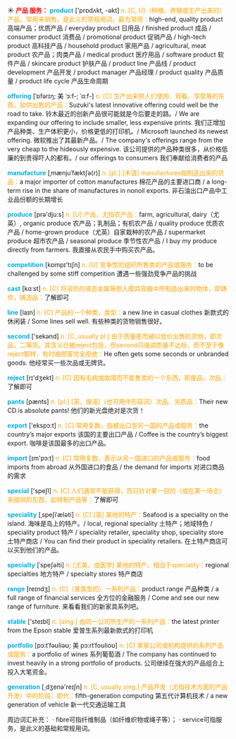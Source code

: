 ☀ <font color="red">**产品 服务：**</font>
<font color="sky blue">**product**</font> ['prɒdʌkt, -əkt] 
<font color="orange">n. [C, U]（种植、养殖或生产出来的）产品，常用来销售。是此义的常规用词，最为常用：</font>high-end, quality product 高端产品；优质产品 / everyday product 日用品 / finished product 成品 / consumer product 消费品 / promotional product 促销产品 / high-tech product 高科技产品 / household product 家用产品 / agricultural, meat product 农产品；肉类产品 / medical product 医疗用品 / software product 软件产品 / skincare product 护肤产品 / product line 产品线 / product development 产品开发 / product manager 产品经理 / product quality 产品质量 / product life cycle 产品生命周期
                      
<font color="sky blue">**offering**</font> [ˈɒfərɪŋ; 美 ˈɔ:f-; ˈɑ:f-]
<font color="orange">n. [C] 生产出来供人们使用、观看、享受等的东西，如供出售的产品：</font>Suzuki's latest innovative offering could well be the road to take. 铃木最近的创新产品很可能就是今后要走的路。/ We are expanding our offering to include smaller, less expensive prints. 我们正增加产品种类、生产体积更小，价格更低的打印机。/ Microsoft launched its newest offering. 微软推出了其最新产品。/ The company's offerings range from the very cheap to the hideously expensive. 该公司提供的产品种类很多，从价格低廉的到贵得吓人的都有。/ our offerings to consumers 我们奉献给消费者的产品

<font color="sky blue">**manufacture**</font> [ˌmænjuˈfæktʃə(r)] 
<font color="orange">n. [pl.] [术语] manufactures指制造出来的货品：</font>a major importer of cotton manufactures 棉花产品的主要进口商 / a long-term rise in the share of manufactures in nonoil exports. 非石油出口产品中工业品份额的长期增长

<font color="sky blue">**produce**</font> [prə'dju:s] 
<font color="orange">n. [U] 产品，尤指农产品：</font>farm, agricultural, dairy（尤英）, organic produce 农产品；乳制品；有机农产品 / quality produce 优质农产品 / home-grown produce（尤英）自家栽种的农产品 / supermarket produce 超市农产品 / seasonal produce 季节性农产品 / I buy my produce directly from farmers. 我直接从农民手中购买农产品。

<font color="sky blue">**competition**</font> [kɒmpɪ'tɪʃn] 
<font color="orange">n. [U] 竞争性的组织所售卖的产品或服务：</font>to be challenged by some stiff competition 遭遇一些强劲竞争产品的挑战

<font color="sky blue">**cast**</font> [kɑːst] 
<font color="orange">n. [C] 将滚热的液态金属等倒入模具容器中所制造出来的物体，即铸件，铸造品：</font>了解即可 

<font color="sky blue">**line**</font> [laɪn] 
<font color="orange">n. [C] 产品的一个种类，类型：</font>a new line in casual clothes 新款式的休闲装 / Some lines sell well. 有些种类的货物销售很好。

<font color="sky blue">**second**</font> ['sekənd] 
<font color="orange">n. [C, usually pl.] 由于质量差而被以低价出售的货物，即次品，二等货。其含义已被reject包括，但second只强调质量不达标，而不至于像reject那样，有时被顾客完全拒绝：</font>He often gets some seconds or unbranded goods. 他经常买一些次品或无牌货。

<font color="sky blue">**reject**</font> [rɪ'dӡekt] 
<font color="orange">n. [C] 因有毛病或故障而不能售卖的一个东西，即废品，次品：</font>了解即可
           
<font color="sky blue">**pants**</font> [pænts]
<font color="orange">n. [pl.] [英，俚语]（也可用作形容词）次品、劣质品：</font>Their new CD is absolute pants! 他们的新光盘绝对是次货！

<font color="sky blue">**export**</font> ['ekspɔ:t] 
<font color="orange">n. [C] 常用复数，指被出口至另一国的产品或服务：</font>the country’s major exports 该国的主要出口产品 / Coffee is the country’s biggest export. 咖啡是该国最多的出口产品。

<font color="sky blue">**import**</font> [ɪm'pɔ:t] 
<font color="orange">n. [C] 常用复数，表示从另一国进口的产品或服务：</font>food imports from abroad 从外国进口的食品 / the demand for imports 对进口商品的需求

<font color="sky blue">**special**</font> ['speʃl] 
<font color="orange">n. [C] 人们通常不能获得，而只针对某一目的（或在某一场合）来提供的东西，如特制产品等：</font>了解即可
           
<font color="sky blue">**speciality**</font> [ˌspeʃiˈæləti]
<font color="orange">n. [C] [英] 某地的特产：</font>Seafood is a speciality on the island. 海味是岛上的特产。/ local, regional speciality 土特产；地域特色 / speciality product 特产 / speciality retailer, speciality shop, speciality store 土特产商店 / You can find their product in speciality retailers. 在土特产商店可以买到他们的产品。

<font color="sky blue">**specialty**</font> [ˈspeʃəlti]
<font color="orange">n. [尤美，或医学] 某地的特产。相当于speciality：</font>regional specialties 地方特产 / specialty stores 特产商店 

<font color="sky blue">**range**</font> [reɪndӡ] 
<font color="orange">n. [C]（某类型的）一系列产品：</font>product range 产品种类 / a full range of financial services 全方位的金融服务 / Come and see our new range of furniture. 来看看我们的新家具系列吧。

<font color="sky blue">**stable**</font> ['steɪbl] 
<font color="orange">n. [sing.] 由同一公司所生产的一系列产品：</font>the latest printer from the Epson stable 爱普生系列最新款式的打印机
           
<font color="sky blue">**portfolio**</font> [pɔ:tˈfəʊliəʊ; 美 pɔ:rtˈfoʊlioʊ]
<font color="orange">n. [C] 某家公司或机构提供的系列产品或服务：</font>a portfolio of wines 系列葡萄酒 / The company has continued to invest heavily in a strong portfolio of products. 公司继续在强大的产品组合上投入大笔资金。

<font color="sky blue">**generation**</font> [͵dӡenə'reɪʃn] 
<font color="orange">n. [C, usually sing.] 产品开发（尤指技术方面的产品开发）中的阶段，即代：</font>fifth-generation computing 第五代计算机技术 / a new generation of vehicle 新一代交通运输工具

周边词汇补充：
· fibre可指纤维制品（如纤维织物或绳子等）；
· service可指服务，是此义的基础和常规用词。

